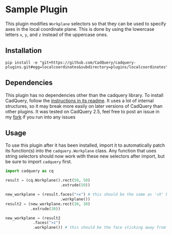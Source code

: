 # Sample Plugin

This plugin modifies `Workplane` selectors so that they can be used to specify axes in the local coordinate plane.
This is done by using the lowercase letters `x`, `y`, and `z` instead of the uppercase ones.

## Installation

```
pip install -e "git+https://github.com/CadQuery/cadquery-plugins.git#egg=localcoordinates&subdirectory=plugins/localcoordinates"
```


## Dependencies

This plugin has no dependencies other than the cadquery library. To install CadQuery, follow the [instructions in its readme](https://github.com/CadQuery/cadquery#getting-started).
It uses a lot of internal structures, so it may break more easily on later versions of CadQuery than other plugins.
It was tested on CadQuery 2.5, feel free to post an issue in my [fork](https://github.com/cactorium/cadquery-plugins) if you run into any issues

## Usage

To use this plugin after it has been installed, import it to automatically patch its function(s) into the `cadquery.Workplane` class. Any function that uses string selectors should now work with these new selectors after import, but be sure to import `cadquery` first.

```python
import cadquery as cq

result = (cq.Workplane().rect(50, 50)
                        .extrude(50))

new_workplane = (result.faces(">x") # this should be the same as '>X' because we're starting off in the default coordinate system
                        .workplane())
result2 = (new_workplane.rect(30, 30)
           .extrude(30))

new_workplane = (result2
            .faces(">z")
            .workplane()) # this should be the face sticking away from the first cube
```
